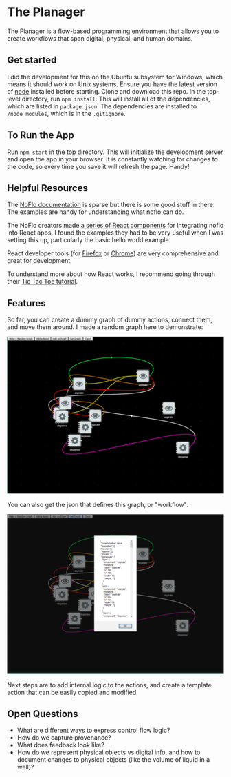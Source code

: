 # The Planager
The Planager is a flow-based programming environment that allows you to create workflows that span digital, physical, and human domains.

## Get started
I did the development for this on the Ubuntu subsystem for Windows, which means it should work on Unix systems. Ensure you have the latest version of [node](https://nodejs.org/en/) installed before starting. Clone and download this repo. In the top-level directory, run `npm install`. This will install all of the dependencies, which are listed in `package.json`. The dependencies are installed to `/node_modules`, which is in the `.gitignore`.

## To Run the App
Run `npm start` in the top directory. This will initialize the development server and open the app in your browser. It is constantly watching for changes to the code, so every time you save it will refresh the page. Handy!

## Helpful Resources

The [NoFlo documentation](https://noflojs.org/) is sparse but there is some good stuff in there. The examples are handy for understanding what noflo can do.

The NoFlo creators made [a series of React components](https://github.com/flowhub/the-graph) for integrating noflo into React apps. I found the examples they had to be very useful when I was setting this up, particularly the basic hello world example.

React developer tools (for [Firefox](https://addons.mozilla.org/en-US/firefox/addon/react-devtools/) or [Chrome](https://chrome.google.com/webstore/detail/react-developer-tools/fmkadmapgofadopljbjfkapdkoienihi)) are very comprehensive and great for development.

To understand more about how React works, I recommend going through their [Tic Tac Toe tutorial](https://reactjs.org/tutorial/tutorial.html).

## Features

So far, you can create a dummy graph of dummy actions, connect them, and move them around. I made a random graph here to demonstrate:

![graph](docs/pics/graph.png)

 You can also get the json that defines this graph, or "workflow":

![graph json](docs/pics/graph_json.png)

Next steps are to add internal logic to the actions, and create a template action that can be easily copied and modified.

## Open Questions
- What are different ways to express control flow logic?
- How do we capture provenance?
- What does feedback look like?
- How do we represent physical objects vs digital info, and how to document changes to physical objects (like the volume of liquid in a well)?